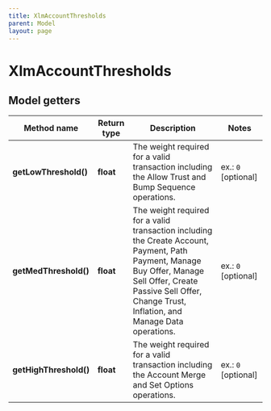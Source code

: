 ```yaml
---
title: XlmAccountThresholds
parent: Model
layout: page
---
```


# XlmAccountThresholds

## Model getters

Method name | Return type | Description | Notes
------------ | ------------- | ------------- | -------------
**getLowThreshold()** | **float** | The weight required for a valid transaction including the Allow Trust and Bump Sequence operations. | ex.: `0` [optional]
**getMedThreshold()** | **float** | The weight required for a valid transaction including the Create Account, Payment, Path Payment, Manage Buy Offer, Manage Sell Offer, Create Passive Sell Offer, Change Trust, Inflation, and Manage Data operations. | ex.: `0` [optional]
**getHighThreshold()** | **float** | The weight required for a valid transaction including the Account Merge and Set Options operations. | ex.: `0` [optional]

